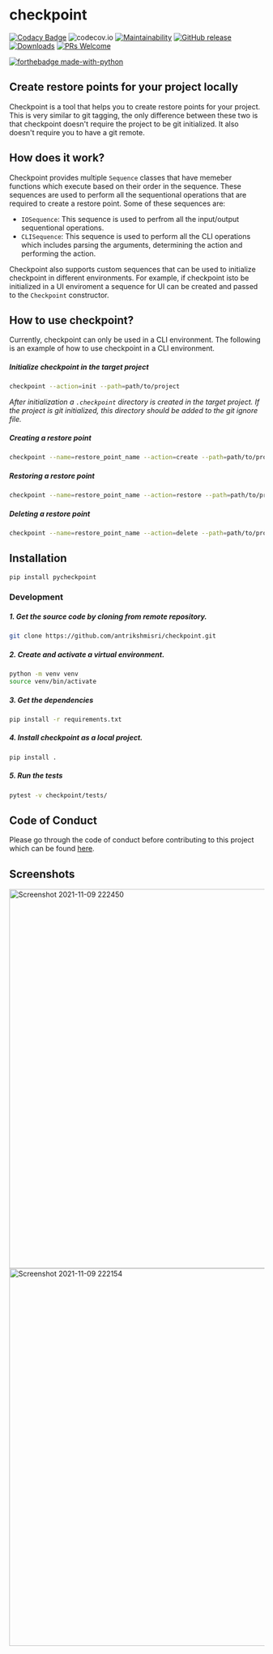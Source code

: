 # checkpoint
[![Codacy Badge](https://app.codacy.com/project/badge/Grade/db5e64ce3b644109afe0c6ed96f266b8)](https://www.codacy.com/gh/antrikshmisri/checkpoint/dashboard?utm_source=github.com&amp;utm_medium=referral&amp;utm_content=antrikshmisri/checkpoint&amp;utm_campaign=Badge_Grade) ![codecov.io](https://codecov.io/github/antrikshmisri/checkpoint/coverage.svg?branch=master) [![Maintainability](https://api.codeclimate.com/v1/badges/d530dec72a679fe43d46/maintainability)](https://codeclimate.com/github/antrikshmisri/checkpoint/maintainability) [![GitHub release](https://img.shields.io/github/release/antrikshmisri/checkpoint)](https://GitHub.com/Naereen/StrapDown.js/releases/) [![Downloads](https://pepy.tech/badge/pycheckpoint)](https://pepy.tech/project/pycheckpoint) [![PRs Welcome](https://img.shields.io/badge/PRs-welcome-brightgreen.svg?style=flat-square)](http://makeapullrequest.com)


[![forthebadge made-with-python](http://ForTheBadge.com/images/badges/made-with-python.svg)](https://www.python.org/)




## Create restore points for your project locally

Checkpoint is a tool that helps you to create restore points for your project. This is very similar to git tagging, the only difference between these two is that checkpoint doesn't require the project to be git initialized. It also doesn't require you to have a git remote. 

## How does it work?

Checkpoint provides multiple `Sequence` classes that have memeber functions which execute based on their order in the sequence. These sequences are used to perform all the sequentional operations that are required to create a restore point. Some of these sequences are:

* `IOSequence`: This sequence is used to perfrom all the input/output sequentional operations.
* `CLISequence`: This sequence is used to perform all the CLI operations which includes parsing the arguments, determining the action and performing the action.

Checkpoint also supports custom sequences that can be used to initialize checkpoint in different environments. For example, if checkpoint isto be initialized in a UI enviroment a sequence for UI can be created and passed to the `Checkpoint` constructor.

## How to use checkpoint?

Currently, checkpoint can only be used in a CLI environment. The following is an example of how to use checkpoint in a CLI environment.

##### Initialize checkpoint in the target project
```bash
checkpoint --action=init --path=path/to/project 
```
*After initialization a `.checkpoint` directory is created in the target project. If the project is git initialized, this directory should be added to the git ignore file.*

##### Creating a restore point
```bash
checkpoint --name=restore_point_name --action=create --path=path/to/project
```

##### Restoring a restore point
```bash
checkpoint --name=restore_point_name --action=restore --path=path/to/project
```

##### Deleting a restore point
```bash
checkpoint --name=restore_point_name --action=delete --path=path/to/project
```

## Installation

`pip install pycheckpoint`
### Development

##### 1. Get the source code by cloning from remote repository.
```bash
git clone https://github.com/antrikshmisri/checkpoint.git
```

##### 2. Create and activate a virtual environment.
```bash
python -m venv venv
source venv/bin/activate
```

##### 3. Get the dependencies
```bash
pip install -r requirements.txt
```
##### 4. Install checkpoint as a local project.
```bash
pip install .
```
##### 5. Run the tests
```bash
pytest -v checkpoint/tests/
```

## Code of Conduct

Please go through the code of conduct before contributing to this project which can be found [here](./CODE_OF_CONDUCT.md). 


## Screenshots

<img width="749" alt="Screenshot 2021-11-09 222450" src="https://user-images.githubusercontent.com/54466356/140969067-6e845c1a-dc7d-4985-a0e1-d47583eb0523.png">


<img width="746" alt="Screenshot 2021-11-09 222154" src="https://user-images.githubusercontent.com/54466356/140968797-ab4fa175-0692-4fdf-937b-5cfb88a8a2ab.png">


